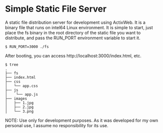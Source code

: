 # Simple Static File Server

A static file distribution server for development using ActixWeb.
It is a binary file that runs on intel64 Linux environment.
It is simple to start, just place the fs binary in the root directory of the static file you want to distribute, and pass the RUN_PORT environment variable to start it.

```
$ RUN_PORT=3000 ./fs
```

After booting, you can access http://localhost:3000/index.html, etc.

```
$ tree
.
├── fs
├── index.html
├── css
│   └── app.css
├── js
│    └── app.js
├── images
│   ├── 1.jpg
│   ├── 2.jpg
│   └── 3.png

```

NOTE: Use only for development purposes. As it was developed for my own personal use, I assume no responsibility for its use.
